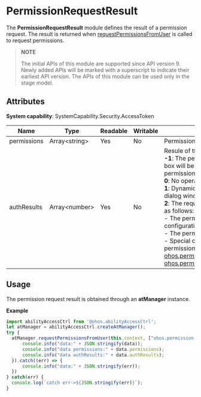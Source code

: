 # PermissionRequestResult

The **PermissionRequestResult** module defines the result of a permission request. The result is returned when [requestPermissionsFromUser](js-apis-abilityAccessCtrl.md#requestpermissionsfromuser9) is called to request permissions.

> **NOTE**
> 
> The initial APIs of this module are supported since API version 9. Newly added APIs will be marked with a superscript to indicate their earliest API version. 
> The APIs of this module can be used only in the stage model.

## Attributes

**System capability**: SystemCapability.Security.AccessToken

| Name| Type| Readable| Writable| Description|
| -------- | -------- | -------- | -------- | -------- |
| permissions | Array&lt;string&gt; | Yes| No| Permissions requested.|
| authResults | Array&lt;number&gt; | Yes| No|Resule of the permission Request.<br>**-1**: The permission has been set and no dialog box will be displayed. Users can modify the permission in **Settings**.<br>**0**: No operation is required.<br>**1**: Dynamic user authorization is required via a dialog window .<br>**2**: The request is invalid. Possible causes are as follows:<br>- The permission is not declared in the configuration file.<br>- The permission name is invalid.<br>- Special conditions for applying for the permission do not satisfied. See [ohos.permission.LOCATION](../../security/permission-list.md#ohospermissionlocation) and [ohos.permission.APPROXIMATELY_LOCATION](../../security/permission-list.md#ohospermissionapproximately_location).|

## Usage

The permission request result is obtained through an **atManager** instance.

**Example**
```ts
import abilityAccessCtrl from '@ohos.abilityAccessCtrl';
let atManager = abilityAccessCtrl.createAtManager();
try {
  atManager.requestPermissionsFromUser(this.context, ["ohos.permission.CAMERA"]).then((data) => {
      console.info("data:" + JSON.stringify(data));
      console.info("data permissions:" + data.permissions);
      console.info("data authResults:" + data.authResults);
  }).catch((err) => {
      console.info("data:" + JSON.stringify(err));
  })
} catch(err) {
  console.log(`catch err->${JSON.stringify(err)}`);
}
```

